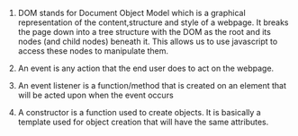 1. DOM stands for Document Object Model which is a graphical representation of the content,structure and style of a webpage.  It breaks the page down into a tree structure with the DOM as the root and its nodes (and child nodes) beneath it.  This allows us to use javascript to access these nodes to manipulate them.

2. An event is any action that the end user does to act on the webpage.

3. An event listener is a function/method that is created on an element that will be acted upon when the event occurs

4. A constructor is a function used to create objects.  It is basically a template used for object creation that will have the same attributes.